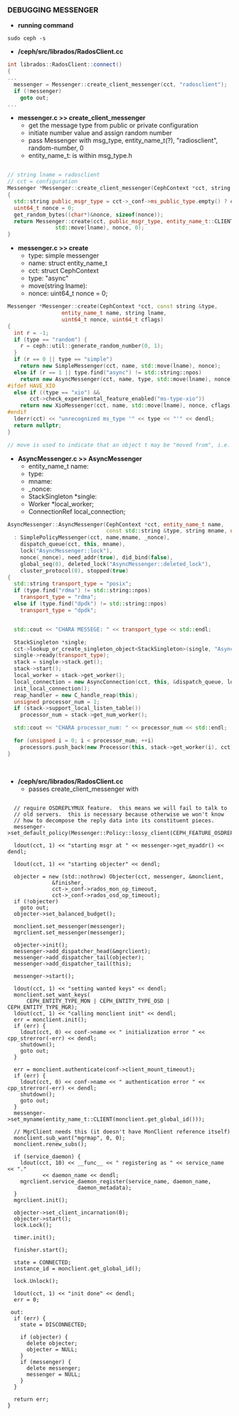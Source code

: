 ### DEBUGGING MESSENGER

- **running command**
```
sudo ceph -s
```

- **/ceph/src/librados/RadosClient.cc**

```cpp
int librados::RadosClient::connect()
{
...
  messenger = Messenger::create_client_messenger(cct, "radosclient");
  if (!messenger)
    goto out;
...
```

- **messenger.c >> create_client_messenger**
    - get the message type from public or private configuration   
    - initiate number value and assign random number
    - pass Messenger with msg_type, entity_name_t(?), "radiosclient", random-number, 0
    - entity_name_t: is within msg_type.h

```cpp

// string lname = radosclient
// cct = configuration
Messenger *Messenger::create_client_messenger(CephContext *cct, string lname)
{
  std::string public_msgr_type = cct->_conf->ms_public_type.empty() ? cct->_conf->get_val<std::string>("ms_type") : cct->_conf->ms_public_type;
  uint64_t nonce = 0;
  get_random_bytes((char*)&nonce, sizeof(nonce));
  return Messenger::create(cct, public_msgr_type, entity_name_t::CLIENT(),
			   std::move(lname), nonce, 0);
}
```


- **messenger.c >> create**
    - type: simple messenger
    - name: struct entity_name_t
    - cct: struct CephContext
    - type: "async"
    - move(string lname):
    - nonce: uint64_t nonce = 0;

```cpp
Messenger *Messenger::create(CephContext *cct, const string &type,
			     entity_name_t name, string lname,
			     uint64_t nonce, uint64_t cflags)
{
  int r = -1;
  if (type == "random") {
    r = ceph::util::generate_random_number(0, 1);
  }
  if (r == 0 || type == "simple")
    return new SimpleMessenger(cct, name, std::move(lname), nonce);
  else if (r == 1 || type.find("async") != std::string::npos)
    return new AsyncMessenger(cct, name, type, std::move(lname), nonce);
#ifdef HAVE_XIO
  else if ((type == "xio") &&
	   cct->check_experimental_feature_enabled("ms-type-xio"))
    return new XioMessenger(cct, name, std::move(lname), nonce, cflags);
#endif
  lderr(cct) << "unrecognized ms_type '" << type << "'" << dendl;
  return nullptr;
}

// move is used to indicate that an object t may be "moved from", i.e. allowing the efficient transfer of resources from t to another object.
```


- **AsyncMessenger.c >> AsyncMessenger**
    - entity_name_t name:
    - type:
    - mname:
    - _nonce:
    - StackSingleton *single:
    - Worker *local_worker;
    - ConnectionRef local_connection;


```cpp
AsyncMessenger::AsyncMessenger(CephContext *cct, entity_name_t name,
                               const std::string &type, string mname, uint64_t _nonce)
  : SimplePolicyMessenger(cct, name,mname, _nonce),
    dispatch_queue(cct, this, mname),
    lock("AsyncMessenger::lock"),
    nonce(_nonce), need_addr(true), did_bind(false),
    global_seq(0), deleted_lock("AsyncMessenger::deleted_lock"),
    cluster_protocol(0), stopped(true)
{
  std::string transport_type = "posix";
  if (type.find("rdma") != std::string::npos)
    transport_type = "rdma";
  else if (type.find("dpdk") != std::string::npos)
    transport_type = "dpdk";


  std::cout << "CHARA MESSEGE: " << transport_type << std::endl;

  StackSingleton *single;
  cct->lookup_or_create_singleton_object<StackSingleton>(single, "AsyncMessenger::NetworkStack::"+transport_type);
  single->ready(transport_type);
  stack = single->stack.get();
  stack->start();
  local_worker = stack->get_worker();
  local_connection = new AsyncConnection(cct, this, &dispatch_queue, local_worker);
  init_local_connection();
  reap_handler = new C_handle_reap(this);
  unsigned processor_num = 1;
  if (stack->support_local_listen_table())
    processor_num = stack->get_num_worker();

  std::cout << "CHARA processor_num: " << processor_num << std::endl;

  for (unsigned i = 0; i < processor_num; ++i)
    processors.push_back(new Processor(this, stack->get_worker(i), cct));
}


```


<br>


- **/ceph/src/librados/RadosClient.cc**
    - passes create_client_messenger with


```

  // require OSDREPLYMUX feature.  this means we will fail to talk to
  // old servers.  this is necessary because otherwise we won't know
  // how to decompose the reply data into its constituent pieces.
  messenger->set_default_policy(Messenger::Policy::lossy_client(CEPH_FEATURE_OSDREPLYMUX));

  ldout(cct, 1) << "starting msgr at " << messenger->get_myaddr() << dendl;

  ldout(cct, 1) << "starting objecter" << dendl;

  objecter = new (std::nothrow) Objecter(cct, messenger, &monclient,
			  &finisher,
			  cct->_conf->rados_mon_op_timeout,
			  cct->_conf->rados_osd_op_timeout);
  if (!objecter)
    goto out;
  objecter->set_balanced_budget();

  monclient.set_messenger(messenger);
  mgrclient.set_messenger(messenger);

  objecter->init();
  messenger->add_dispatcher_head(&mgrclient);
  messenger->add_dispatcher_tail(objecter);
  messenger->add_dispatcher_tail(this);

  messenger->start();

  ldout(cct, 1) << "setting wanted keys" << dendl;
  monclient.set_want_keys(
      CEPH_ENTITY_TYPE_MON | CEPH_ENTITY_TYPE_OSD | CEPH_ENTITY_TYPE_MGR);
  ldout(cct, 1) << "calling monclient init" << dendl;
  err = monclient.init();
  if (err) {
    ldout(cct, 0) << conf->name << " initialization error " << cpp_strerror(-err) << dendl;
    shutdown();
    goto out;
  }

  err = monclient.authenticate(conf->client_mount_timeout);
  if (err) {
    ldout(cct, 0) << conf->name << " authentication error " << cpp_strerror(-err) << dendl;
    shutdown();
    goto out;
  }
  messenger->set_myname(entity_name_t::CLIENT(monclient.get_global_id()));

  // MgrClient needs this (it doesn't have MonClient reference itself)
  monclient.sub_want("mgrmap", 0, 0);
  monclient.renew_subs();

  if (service_daemon) {
    ldout(cct, 10) << __func__ << " registering as " << service_name << "."
		   << daemon_name << dendl;
    mgrclient.service_daemon_register(service_name, daemon_name,
				      daemon_metadata);
  }
  mgrclient.init();

  objecter->set_client_incarnation(0);
  objecter->start();
  lock.Lock();

  timer.init();

  finisher.start();

  state = CONNECTED;
  instance_id = monclient.get_global_id();

  lock.Unlock();

  ldout(cct, 1) << "init done" << dendl;
  err = 0;

 out:
  if (err) {
    state = DISCONNECTED;

    if (objecter) {
      delete objecter;
      objecter = NULL;
    }
    if (messenger) {
      delete messenger;
      messenger = NULL;
    }
  }

  return err;
}
```
